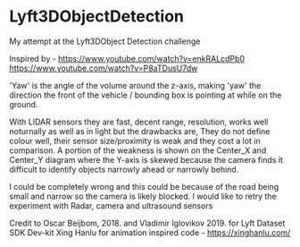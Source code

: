 # Lyft3DObjectDetection

My attempt at the Lyft3DObject Detection challenge

Inspired by - https://www.youtube.com/watch?v=enkRALcdPb0
https://www.youtube.com/watch?v=P8aTDusU7dw

'Yaw' is the angle of the volume around the z-axis, making 'yaw' the direction the front of the vehicle / bounding box is pointing at while on the ground.

With LIDAR sensors they are fast, decent range, resolution, works well noturnally as well as in light but the drawbacks are, They do not define colour well, their sensor size/proximity is weak and they cost a lot in comparison. A portion of the weakness is shown on the Center_X and Center_Y diagram where the Y-axis is skewed because the camera finds it difficult to identify objects narrowly ahead or narrowly behind.

I could be completely wrong and this could be because of the road being small and narrow so the camera is likely blocked.
I would like to retry the experiment with Radar, camera and ultrasound sensors

Credit to 
Oscar Beijbom, 2018. and Vladimir Iglovikov 2019. for Lyft Dataset SDK Dev-kit
Xing Hanlu for animation inspired code - https://xinghanlu.com/
